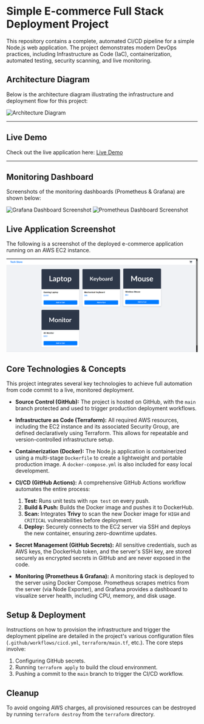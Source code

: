 # Simple E-commerce Full Stack Deployment Project

This repository contains a complete, automated CI/CD pipeline for a simple Node.js web application. The project demonstrates modern DevOps practices, including Infrastructure as Code (IaC), containerization, automated testing, security scanning, and live monitoring.

## Architecture Diagram

Below is the architecture diagram illustrating the infrastructure and deployment flow for this project:

![Architecture Diagram](architecture-diagram.png)

---

## Live Demo

Check out the live application here: [Live Demo](https://your-live-demo-link.com)

---

## Monitoring Dashboard

Screenshots of the monitoring dashboards (Prometheus & Grafana) are shown below:

![Grafana Dashboard Screenshot](monitoring/grafana-dashboard.png)
![Prometheus Dashboard Screenshot](monitoring/prometheus-dashboard.png)

## Live Application Screenshot

The following is a screenshot of the deployed e-commerce application running on an AWS EC2 instance.

![Live Webpage Screenshot](screenshot.png)

## Core Technologies & Concepts

This project integrates several key technologies to achieve full automation from code commit to a live, monitored deployment.

*   **Source Control (GitHub):** The project is hosted on GitHub, with the `main` branch protected and used to trigger production deployment workflows.

*   **Infrastructure as Code (Terraform):** All required AWS resources, including the EC2 instance and its associated Security Group, are defined declaratively using Terraform. This allows for repeatable and version-controlled infrastructure setup.

*   **Containerization (Docker):** The Node.js application is containerized using a multi-stage `Dockerfile` to create a lightweight and portable production image. A `docker-compose.yml` is also included for easy local development.

*   **CI/CD (GitHub Actions):** A comprehensive GitHub Actions workflow automates the entire process:
    1.  **Test:** Runs unit tests with `npm test` on every push.
    2.  **Build & Push:** Builds the Docker image and pushes it to DockerHub.
    3.  **Scan:** Integrates **Trivy** to scan the new Docker image for `HIGH` and `CRITICAL` vulnerabilities before deployment.
    4.  **Deploy:** Securely connects to the EC2 server via SSH and deploys the new container, ensuring zero-downtime updates.

*   **Secret Management (GitHub Secrets):** All sensitive credentials, such as AWS keys, the DockerHub token, and the server's SSH key, are stored securely as encrypted secrets in GitHub and are never exposed in the code.

*   **Monitoring (Prometheus & Grafana):** A monitoring stack is deployed to the server using Docker Compose. Prometheus scrapes metrics from the server (via Node Exporter), and Grafana provides a dashboard to visualize server health, including CPU, memory, and disk usage.

## Setup & Deployment

Instructions on how to provision the infrastructure and trigger the deployment pipeline are detailed in the project's various configuration files (`.github/workflows/cicd.yml`, `terraform/main.tf`, etc.). The core steps involve:
1.  Configuring GitHub secrets.
2.  Running `terraform apply` to build the cloud environment.
3.  Pushing a commit to the `main` branch to trigger the CI/CD workflow.

## Cleanup

To avoid ongoing AWS charges, all provisioned resources can be destroyed by running `terraform destroy` from the `terraform` directory.